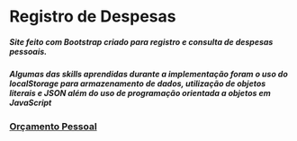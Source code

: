 # Registro de Despesas

##### Site feito com Bootstrap criado para registro e consulta de despesas pessoais.

##### Algumas das skills aprendidas durante a implementação foram o uso do localStorage para armazenamento de dados, utilização de objetos literais e JSON além do uso de programação orientada a objetos em JavaScript

### [Orçamento Pessoal](https://henryke10x10.github.io/Registro-de-Despesas/)
